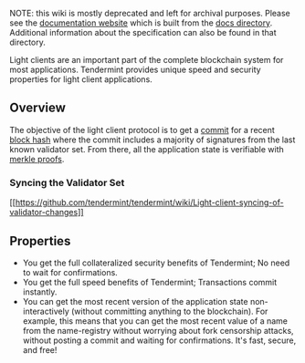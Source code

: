 NOTE: this wiki is mostly deprecated and left for archival purposes. Please see the [documentation website](http://tendermint.readthedocs.io/en/master/) which is built from the [docs directory](https://github.com/tendermint/tendermint/tree/master/docs). Additional information about the specification can also be found in that directory.

Light clients are an important part of the complete blockchain system for most applications. Tendermint provides unique speed and security properties for light client applications.

## Overview

The objective of the light client protocol is to get a [commit](Validators#committing-a-block) for a recent [block hash](Block-Structure#block-hash) where the commit includes a majority of signatures from the last known validator set. From there, all the application state is verifiable with [merkle proofs](Merkle-Trees#iavl-tree).

### Syncing the Validator Set

[[https://github.com/tendermint/tendermint/wiki/Light-client-syncing-of-validator-changes]]

## Properties

- You get the full collateralized security benefits of Tendermint;  No need to wait for confirmations.
- You get the full speed benefits of Tendermint;  Transactions commit instantly.
- You can get the most recent version of the application state non-interactively (without committing anything to the blockchain). For example, this means that you can get the most recent value of a name from the name-registry without worrying about fork censorship attacks, without posting a commit and waiting for confirmations. It's fast, secure, and free!
